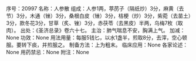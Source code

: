 序号：20997
名称：人参散
组成：人参1两，葶苈子（隔纸炒）3分，麻黄（去节）3分，木通（锉）3分，桑根白皮（锉）3分，桔梗（炒）3分，紫菀（去苗土）3分，款冬花3分，甘草（炙、锉）3分，赤茯苓（去黑皮）半两，乌梅7枚（取肉）。
出处：《圣济总录》卷六十七。
主治：肺气喘息不安，胸满上气。
加减：None
功效：None
用法用量：每服5钱匕，以水1盏半，煎取8分，去滓，空心顿服。要转下痰，并煎服之。
制备方法：上为粗末。
临床应用：None
各家论述：None
用药禁忌：None
附注：None

